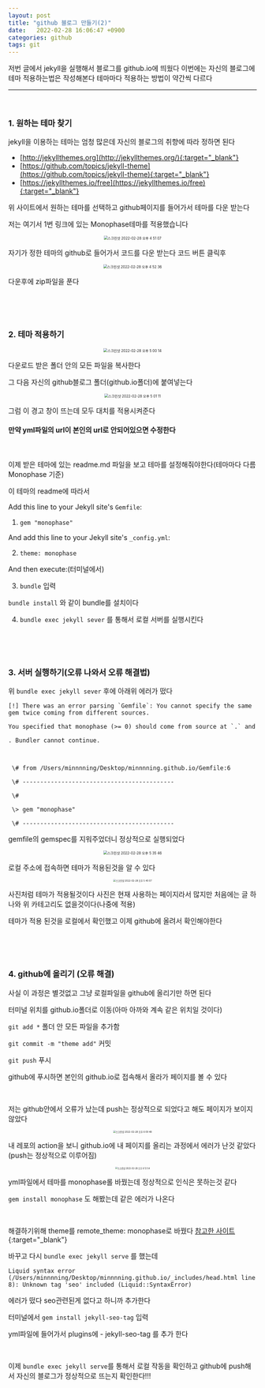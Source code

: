 ```yaml
---
layout: post
title: "github 블로그 만들기(2)"
date:   2022-02-28 16:06:47 +0900
categories: github
tags: git
---
```


저번 글에서 jekyll을 실행해서 블로그를 github.io에 띄웠다 이번에는 자신의 블로그에 테마 적용하는법은 작성해본다 테마마다 적용하는 방법이 약간씩 다르다

---

&nbsp;

### 1. 원하는 테마 찾기

jekyll을 이용하는 테마는 엄청 많은데 자신의 블로그의 취향에 따라 정하면 된다

- [http://jekyllthemes.org](http://jekyllthemes.org/){:target="_blank"}
- [https://github.com/topics/jekyll-theme](https://github.com/topics/jekyll-theme){:target="_blank"}
- [https://jekyllthemes.io/free](https://jekyllthemes.io/free){:target="_blank"}

위 사이트에서 원하는 테마를 선택하고 github페이지를 들어가서 테마를 다운 받는다

저는 여기서 1번 링크에 있는 Monophase테마를 적용했습니다

<center>
<img alt="스크린샷 2022-02-28 오후 4 51 07" src="https://user-images.githubusercontent.com/80758613/155945048-32de8b49-76c7-4f25-8093-d69cf66d8511.png" style="zoom:50%;">
</center>

자기가 정한 테마의 github로 들어가서 코드를 다운 받는다 코드 버튼 클릭후

<center>
<img alt="스크린샷 2022-02-28 오후 4 52 36" src="https://user-images.githubusercontent.com/80758613/155945235-2c0f9787-e020-46c2-a327-673d45995d2d.png" style="zoom:50%;">
</center>

다운후에 zip파일을 푼다

&nbsp;

&nbsp;

### 2. 테마 적용하기

<center>
<img alt="스크린샷 2022-02-28 오후 5 00 14" src="https://user-images.githubusercontent.com/80758613/155946276-b24289c4-6f5d-4ec6-86f7-23bb87c42c35.png" style="zoom:50%;">
</center>

다운로드 받은 폴더 안의 모든 파일을 복사한다

그 다음 자신의 github블로그 폴더(github.io폴더)에 붙여넣는다

<center>
<img alt="스크린샷 2022-02-28 오후 5 01 11" src="https://user-images.githubusercontent.com/80758613/155946538-5e7771ae-d0fa-41c0-b8fb-8a9393aa9309.png" style="zoom:50%;">
</center>

그럼 이 경고 창이 뜨는데 모두 대치를 적용시켜준다

#### 만약 yml파일의 url이 본인의 url로 안되어있으면 수정한다

&nbsp;

이제 받은 테마에 있는 readme.md 파일을 보고 테마를 설정해줘야한다(테마마다 다름 Monophase 기준)

이 테마의 readme에 따라서

Add this line to your Jekyll site's `Gemfile`:

1. `gem "monophase"`

And add this line to your Jekyll site's `_config.yml`:

2. `theme: monophase`

And then execute:(터미널에서)

3. `bundle` 입력

`bundle install` 와 같이 bundle를 설치이다

4. `bundle exec jekyll sever` 를 통해서 로컬 서버를 실행시킨다

&nbsp;

&nbsp;

### 3. 서버 실행하기(오류 나와서 오류 해결법)

위 `bundle exec jekyll sever` 후에 아래위 에러가 떴다

```
[!] There was an error parsing `Gemfile`: You cannot specify the same gem twice coming from different sources.

You specified that monophase (>= 0) should come from source at `.` and

. Bundler cannot continue.



 \# from /Users/minnnning/Desktop/minnnning.github.io/Gemfile:6

 \# -------------------------------------------

 \#

 \> gem "monophase"

 \# -------------------------------------------
```

gemfile의 gemspec를 지워주었더니 정상적으로 실행되었다

<center>
<img alt="스크린샷 2022-02-28 오후 5 35 46" src="https://user-images.githubusercontent.com/80758613/155950928-dafa4faa-c699-4e06-b2ae-492158404a7d.png" style="zoom:50%;">
</center>

로컬 주소에 접속하면 테마가 적용된것을 알 수 있다

<center>
<img alt="스크린샷 2022-02-28 오후 5 40 07" src="https://user-images.githubusercontent.com/80758613/155951461-d76ecf95-6696-4080-a76f-20665ff3b313.png" style="zoom:33%;">
</center>

사진처럼 테마가 적용될것이다 사진은 현재 사용하는 페이지라서 많지만 처음에는 글 하나와 위 카테고리도 없을것이다(나중에 적용)

테마가 적용 된것을 로컬에서 확인했고 이제 github에 올려서 확인해야한다

&nbsp;

&nbsp;

### 4. github에 올리기 (오류 해결)

사실 이 과정은 별것없고 그냥 로컬파일을 github에 올리기만 하면 된다

터미널 위치를 github.io폴더로 이동(아마 아까와 계속 같은 위치일 것이다)

`git add *` 폴더 안 모든 파일을 추가함

`git commit -m "theme add"` 커밋

`git push` 푸시 

github에 푸시하면 본인의 github.io로 접속해서 올라가 페이지를 볼 수 있다

&nbsp;

저는 github안에서 오류가 났는데 push는 정상적으로 되었다고 해도 페이지가 보이지 않았다

<center>
<img alt="스크린샷 2022-02-28 오후 6 09 48" src="https://user-images.githubusercontent.com/80758613/155955651-5b294c8a-27c4-49b4-a825-665d6d56943a.png" style="zoom:33%;">
</center>

내 레포의 action을 보니 github.io에 내 페이지를 올리는 과정에서 에러가 난것 같았다(push는 정상적으로 이루어짐)

<center>
<img alt="스크린샷 2022-02-28 오후 6 12 54" src="https://user-images.githubusercontent.com/80758613/155956273-dbab9167-1200-4998-9dd3-df175adf61e9.png" style="zoom:30%;">
</center>

yml파일에서 테마를 monophase롤 바꿨는데 정상적으로 인식은 못하는것 같다 

`gem install monophase` 도 해봤는데 같은 에러가 나온다

&nbsp;

해결하기위해 theme를 remote_theme: monophase로 바꿨다 [참고한 사이트](https://github.com/jekyll/jekyll/issues/8468){:target="_blank"}

바꾸고 다시 `bundle exec jekyll serve` 를 했는데

```
Liquid syntax error (/Users/minnnning/Desktop/minnnning.github.io/_includes/head.html line 8): Unknown tag 'seo' included (Liquid::SyntaxError)
```

에러가 떴다 seo관련된게 없다고 하니까 추가한다

터미널에서 `gem install jekyll-seo-tag` 입력

yml파일에 들어가서 plugins에   \- jekyll-seo-tag 를 추가 한다

&nbsp;

이제 `bundle exec jekyll serve`를 통해서 로컬 작동을 확인하고 github에 push해서 자신의 블로그가 정상적으로 뜨는지 확인한다!!!